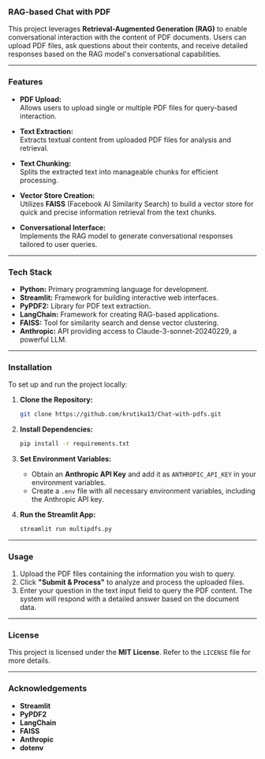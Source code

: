 
### RAG-based Chat with PDF  

This project leverages **Retrieval-Augmented Generation (RAG)** to enable conversational interaction with the content of PDF documents. Users can upload PDF files, ask questions about their contents, and receive detailed responses based on the RAG model's conversational capabilities.

---

### Features  

- **PDF Upload:**  
  Allows users to upload single or multiple PDF files for query-based interaction.

- **Text Extraction:**  
  Extracts textual content from uploaded PDF files for analysis and retrieval.

- **Text Chunking:**  
  Splits the extracted text into manageable chunks for efficient processing.

- **Vector Store Creation:**  
  Utilizes **FAISS** (Facebook AI Similarity Search) to build a vector store for quick and precise information retrieval from the text chunks.

- **Conversational Interface:**  
  Implements the RAG model to generate conversational responses tailored to user queries.

---

### Tech Stack  

- **Python:** Primary programming language for development.  
- **Streamlit:** Framework for building interactive web interfaces.  
- **PyPDF2:** Library for PDF text extraction.  
- **LangChain:** Framework for creating RAG-based applications.  
- **FAISS:** Tool for similarity search and dense vector clustering.  
- **Anthropic:** API providing access to Claude-3-sonnet-20240229, a powerful LLM.  

---

### Installation  

To set up and run the project locally:  

1. **Clone the Repository:**  
   ```bash
   git clone https://github.com/krutika13/Chat-with-pdfs.git
   ```  

2. **Install Dependencies:**  
   ```bash
   pip install -r requirements.txt
   ```  

3. **Set Environment Variables:**  
   - Obtain an **Anthropic API Key** and add it as `ANTHROPIC_API_KEY` in your environment variables.  
   - Create a `.env` file with all necessary environment variables, including the Anthropic API key.  

4. **Run the Streamlit App:**  
   ```bash
   streamlit run multipdfs.py
   ```  

---

### Usage  

1. Upload the PDF files containing the information you wish to query.  
2. Click **"Submit & Process"** to analyze and process the uploaded files.  
3. Enter your question in the text input field to query the PDF content. The system will respond with a detailed answer based on the document data.  

---

### License  

This project is licensed under the **MIT License**. Refer to the `LICENSE` file for more details.  

---

### Acknowledgements  

- **Streamlit**  
- **PyPDF2**  
- **LangChain**  
- **FAISS**  
- **Anthropic**  
- **dotenv**  
